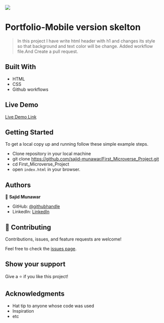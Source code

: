 ![](https://img.shields.io/badge/Microverse-blueviolet)

# Portfolio-Mobile version skelton

> In this project I have write html header with h1 and changes its style so that background and text color will be change. Added workflow file.And Create a pull request.


## Built With

- HTML
- CSS
- Github workflows

## Live Demo 

[Live Demo Link](https://sajid-munawar.github.io/Portfolio_website/)


## Getting Started

To get a local copy up and running follow these simple example steps.

- Clone repository in your local machine 
- git clone https://github.com/sajid-munawar/First_Microverse_Project.git
- cd First_Microverse_Project
- open `index.html` in your browser.



## Authors

👤 **Sajid Munawar**

- GitHub: [@githubhandle](https://github.com/sajid-munawar)
- LinkedIn: [LinkedIn](https://www.linkedin.com/in/sajid-munawar-41ba26180/)


## 🤝 Contributing

Contributions, issues, and feature requests are welcome!

Feel free to check the [issues page](../../issues/).

## Show your support

Give a ⭐️ if you like this project!

## Acknowledgments

- Hat tip to anyone whose code was used
- Inspiration
- etc

